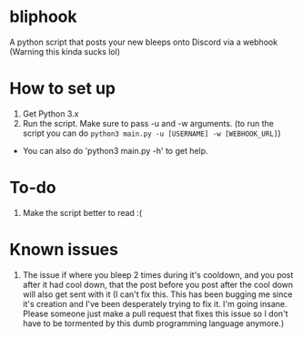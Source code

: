 # bliphook
A python script that posts your new bleeps onto Discord via a webhook (Warning this kinda sucks lol)
# How to set up
1. Get Python 3.x
2. Run the script. Make sure to pass -u and -w arguments. (to run the script you can do `python3 main.py -u [USERNAME] -w [WEBHOOK_URL]`)
  - You can also do 'python3 main.py -h' to get help.
# To-do
1. Make the script better to read :(
# Known issues
1. The issue if where you bleep 2 times during it's cooldown, and you post after it had cool down, that the post before you post after the cool down will also get sent with it (I can't fix this. This has been bugging me since it's creation and I've been desperately trying to fix it. I'm going insane. Please someone just make a pull request that fixes this issue so I don't have to be tormented by this dumb programming language anymore.)
